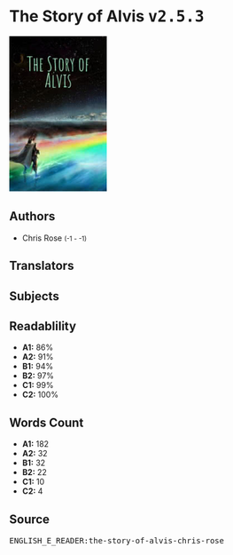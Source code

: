 # The Story of Alvis <kbd>v2.5.3</kbd>

![](./cover.medium.jpg "")

## Authors


 - Chris Rose <small>(-1 - -1)</small>

## Translators



## Subjects



## Readablility


 - **A1:** 86%
 - **A2:** 91%
 - **B1:** 94%
 - **B2:** 97%
 - **C1:** 99%
 - **C2:** 100%

## Words Count


 - **A1:** 182
 - **A2:** 32
 - **B1:** 32
 - **B2:** 22
 - **C1:** 10
 - **C2:** 4

## Source


<kbd>ENGLISH_E_READER:the-story-of-alvis-chris-rose</kbd>
